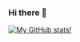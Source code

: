 ### Hi there 👋

[![My GitHub stats!](https://github-readme-stats.vercel.app/api?username=fharookshaik&show_icons=True&theme=radical)](https://github.com/avinashtechlvr) 

